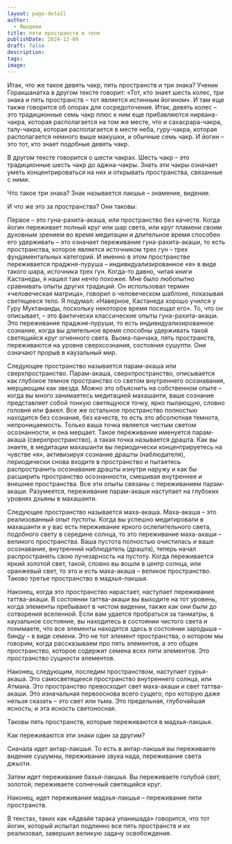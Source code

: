 ```yaml
---
layout: page-detail
author:
  - Яшодеви
title: пяти пространств в теле
publishDate: 2024-12-09
draft: false
description: 
tags: 
image:
---
```


Итак, что же такое девять чакр, пять пространств и три знака? Ученик Горакшанатха в другом тексте говорит: «Тот, кто знает шесть колес, три знака и пять пространств – тот является истинным йогином». И там еще также говорится об опорах для сосредоточения. Итак, девять колес – это традиционные семь чакр плюс к ним еще прибавляются нирвана-чакра, которая располагается на том же месте, что и сахасрара-чакра, талу-чакра, которая располагается в месте неба, гуру-чакра, которая располагается немного выше макушки, и обычные семь чакр. И йогин – это тот, кто знает подобные девять чакр.

В другом тексте говорится о шести чакрах. Шесть чакр – это традиционные шесть чакр до аджна-чакры. Знать эти чакры означает уметь концентрироваться на них и открывать пространства, связанные с ними.

Что такое три знака? Знак называется лакшья – знамение, видение.


И что же это за пространства? Они таковы:

Первое – это гуна-рахита-акаша, или пространство без качеств. Когда йогин переживает полный круг или шар света, или круг пламени своим духовным зрением во время медитации и длительное время способен его удерживать – это означает переживание гуна-рахита-акаши, то есть пространства, которое является источником трех гун – трех фундаментальных категорий. И именно в этом пространстве переживается праджня-пуруша – индивидуализированное «я» в виде такого шара, источника трех гун. Когда-то давно, читая книги Кастанеды, я нашел там нечто похожее. Мне было любопытно сравнивать опыты других традиций. Он использовал термин «человеческая матрица», говорил о человеческом шаблоне, показывая светящееся тело. Я подумал: «Наверное, Кастанеда хорошо учился у Гуру Муктананды, поскольку некоторое время посещал его». То, что он описывает, – это фактически классические опыты гуна-рахита-акаши. Это переживание праджня-пуруши, то есть индивидуализированное сознание, когда вы длительное время способны удерживать такой светящийся круг огненного света. Вьома-панчака, пять пространств, переживаются на уровне сверхсознания, состояния сушупти. Они означают прорыв в каузальный мир.

Следующее пространство называется парам-акаша или сверхпространство. Парам-акаша, сверхпространство, описывается как глубокое темное пространство со светом внутреннего осознавания, мерцающим как звезда. Можно это объяснить на собственном опыте – когда вы много занимаетесь медитацией махашанти, ваше сознание представляет собой тонкую светящуюся точку, ярко пылающую, словно головня или факел. Все же остальное пространство полностью находится без сознания, без качеств, то есть это абсолютная темнота, непроницаемость. Только ваша точка является чистым светом осознанности, и она мерцает. Такое переживание именуется парам-акаша (сверхпространство), а такая точка называется драшта. Как вы знаете, в медитации махашанти вы периодически концентрируетесь на чувстве «я», активизируя сознание драшты (наблюдателя), периодически снова входите в пространство и пытаетесь распространить осознавание драшты изнутри наружу и как бы расширить пространство осознанности, смешивая внутреннее и внешнее пространства. Все эти опыты связаны с переживанием парам-акаши. Разумеется, переживание парам-акаши наступает на глубоких уровнях дхьяны в махашанти.

Следующее пространство называется маха-акаша. Маха-акаша – это реализованный опыт пустоты. Когда вы успешно медитировали в махашанти и у вас есть переживание яркого ослепительного света, подобного свету в середине солнца, то это переживание маха-акаши – великого пространства. Ваша пустота полностью очистилась и ваше осознавание, внутренний наблюдатель (драшта), теперь начал распространять свою лучезарность на пустоту. Когда переживается яркий золотой свет, такой, словно вы вошли в центр солнца, или оранжевый свет, то это и есть маха-акаша – великое пространство. Таково третье пространство в мадхья-лакшья.

Наконец, когда это пространство нарастает, наступает переживание таттва-акаши. В состоянии таттва-акаши вы выходите на тот уровень, когда элементы пребывают в чистом видении, также как они были до сотворения вселенной. Если вам удается пробраться за танматры, в каузальное состояние, вы находитесь в состоянии чистого света и понимаете, что все элементы находятся здесь в состоянии зародыша – бинду – в виде семени. Это не тот элемент пространства, о котором мы говорим, когда рассказываем про пять элементов, а это общее пространство, которое содержит семена всех пяти элементов. Это пространство сущности элементов.

Наконец, следующим, последим пространством, наступает сурья-акаша. Это самосветящееся пространство внутреннего солнца, или Атмана. Это пространство превосходит свет маха-акаши и свет таттва-акаши. Это изначальная первооснова всего сущего, про которую даже нельзя сказать – это свет или тьма. Это предельная, глубочайшая ясность; и эта ясность светоносная.

Таковы пять пространств, которые переживаются в мадхья-лакшья.

Как переживаются эти знаки один за другим?

Сначала идет антар-лакшья. То есть в антар-лакшья вы переживаете видение сушумны, переживание звука нада, переживание света джьоти.

Затем идет переживание бахья-лакшья. Вы переживаете голубой свет, золотой; переживаете солнечный светящийся круг.

Наконец, идет переживание мадхья-лакшья – переживание пяти пространств.

В текстах, таких как «Адвайя тарака упанишада» говорится, что тот йогин, который испытал подлинно все пять пространств и их реализовал, завершил великую задачу освобождения.